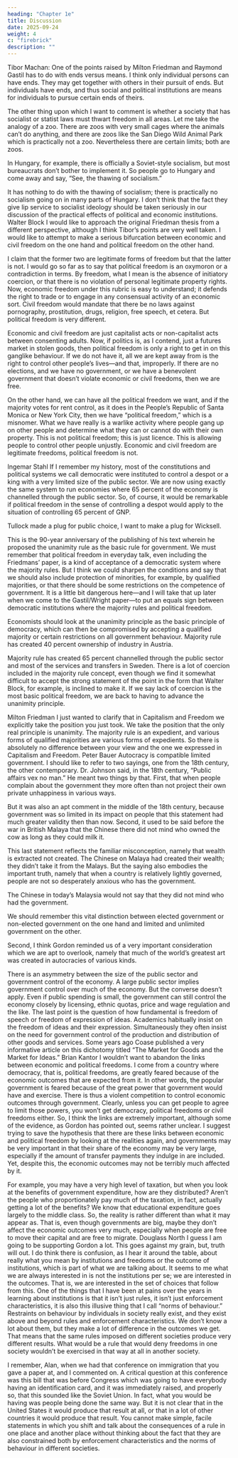 ```yaml
---
heading: "Chapter 1e"
title: Discussion
date: 2025-09-24
weight: 4
c: "firebrick"
description: ""
---
```



Tibor Machan: One of the points raised by Milton Friedman and Raymond Gastil has to do with ends versus means. I think only individual persons can have ends. They may get together with others in their pursuit
of ends. But individuals have ends, and thus social and political institutions are means for individuals to pursue certain ends of theirs.

The other thing upon which I want to comment is whether a society that
has socialist or statist laws must thwart freedom in all areas. Let me take
the analogy of a zoo. There are zoos with very small cages where the animals can’t do anything, and there are zoos like the San Diego Wild Animal Park which is practically not a zoo. Nevertheless there are certain
limits; both are zoos.

In Hungary, for example, there is officially a Soviet-style socialism, but
most bureaucrats don’t bother to implement it. So people go to Hungary and come away and say, “See, the thawing of socialism.” 

It has nothing to do with the thawing of socialism; there is practically no socialism going
on in many parts of Hungary. I don’t think that the fact they give lip service to socialist ideology should be taken seriously in our discussion of the practical effects of political and economic institutions.
Walter Block I would like to approach the original Friedman thesis from
a different perspective, although I think Tibor’s points are very well taken.
I would like to attempt to make a serious bifurcation between economic
and civil freedom on the one hand and political freedom on the other hand.

I claim that the former two are legitimate forms of freedom but that the
latter is not. I would go so far as to say that political freedom is an oxymoron or a contradiction in terms.
By freedom, what I mean is the absence of initiatory coercion, or that
there is no violation of personal legitimate property rights. Now, economic
freedom under this rubric is easy to understand; it defends the right to
trade or to engage in any consensual activity of an economic sort. Civil
freedom would mandate that there be no laws against pornography, prostitution, drugs, religion, free speech, et cetera.
But political freedom is very different. 

Economic and civil freedom are
just capitalist acts or non-capitalist acts between consenting adults. Now, if
politics is, as I contend, just a futures market in stolen goods, then political
freedom is only a right to get in on this ganglike behaviour. If we do not
have it, all we are kept away from is the right to control other people’s
lives—and that, improperly. If there are no elections, and we have no government, or we have a benevolent government that doesn’t violate
economic or civil freedoms, then we are free.

On the other hand, we can have all the political freedom we want, and
if the majority votes for rent control, as it does in the People’s Republic of
Santa Monica or New York City, then we have “political freedom,” which
is a misnomer. What we have really is a warlike activity where people
gang up on other people and determine what they can or cannot do with
their own property. This is not political freedom; this is just licence. This
is allowing people to control other people unjustly. Economic and civil
freedom are legitimate freedoms, political freedom is not.

Ingemar Stahl If I remember my history, most of the constitutions and
political systems we call democratic were instituted to control a despot or
a king with a very limited size of the public sector. We are now using exactly the same system to run economies where 65 percent of the economy
is channelled through the public sector. So, of course, it would be remarkable if political freedom in the sense of controlling a despot would apply
to the situation of controlling 65 percent of GNP.

Tullock made a plug for public choice, I want to make a plug for Wicksell. 

This is the 90-year anniversary of the publishing of his text
wherein he proposed the unanimity rule as the basic rule for government.
We must remember that political freedom in everyday talk, even including
the Friedmans’ paper, is a kind of acceptance of a democratic system
where the majority rules. But I think we could sharpen the conditions and
say that we should also include protection of minorities, for example, by
qualified majorities, or that there should be some restrictions on the competence of government. It is a little bit dangerous here—and I will take that up later when we come to the Gastil/Wright paper—to put an equals
sign between democratic institutions where the majority rules and political
freedom.

Economists should look at the unanimity principle as the basic principle of democracy, which can then be
compromised by accepting a qualified majority or certain restrictions on
all government behaviour. Majority rule has created 40 percent ownership
of industry in Austria. 

Majority rule has created 65 percent channelled
through the public sector and most of the services and transfers in Sweden.
There is a lot of coercion included in the majority rule concept, even
though we find it somewhat difficult to accept the strong statement of the
point in the form that Walter Block, for example, is inclined to make it. If
we say lack of coercion is the most basic political freedom, we are back to
having to advance the unanimity principle.

Milton Friedman I just wanted to clarify that in Capitalism and Freedom
we explicitly take the position you just took. We take the position that the
only real principle is unanimity. The majority rule is an expedient, and
various forms of qualified majorities are various forms of expedients. So
there is absolutely no difference between your view and the one we expressed in Capitalism and Freedom.
Peter Bauer Autocracy is compatible limited government. I should like
to refer to two sayings, one from the 18th century, the other contemporary.
Dr. Johnson said, in the 18th century, “Public affairs vex no man.” He
meant two things by that. First, that when people complain about the government they more often than not project their own private unhappiness in various ways. 

But it was also an apt comment in the middle of the 18th
century, because government was so limited in its impact on people that
this statement had much greater validity then than now. Second, it used to
be said before the war in British Malaya that the Chinese there did not
mind who owned the cow as long as they could milk it.

This last statement reflects the familiar misconception, namely that
wealth is extracted not created. The Chinese on Malaya had created their
wealth; they didn’t take it from the Malays. But the saying also embodies
the important truth, namely that when a country is relatively lightly governed, people are not so desperately anxious who has the government. 

The Chinese in today’s Malaysia would not say that they did not mind who
had the government. 

We should remember this vital distinction between
elected government or non-elected government on the one hand and limited and unlimited government on the other.

Second, I think Gordon reminded us of a very important consideration
which we are apt to overlook, namely that much of the world’s greatest art
was created in autocracies of various kinds.

There is an asymmetry between the size of the public sector and government control of the economy. A large public sector implies government control over much of the economy. But the converse doesn’t apply. Even
if public spending is small, the government can still control the economy
closely by licensing, ethnic quotas, price and wage regulation and the like.
The last point is the question of how fundamental is freedom of speech
or freedom of expression of ideas. Academics habitually insist on the freedom of ideas and their expression. Simultaneously they often insist on the
need for government control of the production and distribution of other
goods and services. Some years ago Coase published a very informative
article on this dichotomy titled “The Market for Goods and the Market for
Ideas.”
Brian Kantor I wouldn’t want to abandon the links between economic
and political freedoms. I come from a country where democracy, that is,
political freedoms, are greatly feared because of the economic outcomes
that are expected from it. In other words, the popular government is feared
because of the great power that government would have and exercise.
There is thus a violent competition to control economic outcomes through
government. Clearly, unless you can get people to agree to limit those
powers, you won’t get democracy, political freedoms or civil freedoms either. So, I think the links are extremely important, although some of the
evidence, as Gordon has pointed out, seems rather unclear.
I suggest trying to save the hypothesis that there are these links between
economic and political freedom by looking at the realities again, and governments may be very important in that their share of the economy may be
very large, especially if the amount of transfer payments they indulge in
are included. Yet, despite this, the economic outcomes may not be terribly
much affected by it. 

For example, you may have a very high level of taxation, but when you look at the benefits of government expenditure, how are they distributed? Aren’t the people who proportionately pay much of
the taxation, in fact, actually getting a lot of the benefits? We know that
educational expenditure goes largely to the middle class. So, the reality is
rather different than what it may appear as. That is, even though governments are big, maybe they don’t affect the economic outcomes very much, especially when people are free to move their capital and are free to migrate.
Douglass North I guess I am going to be supporting Gordon a lot. This
goes against my grain, but, truth will out.
I do think there is confusion, as I hear it around the table, about really
what you mean by institutions and freedoms or the outcome of institutions,
which is part of what we are talking about. It seems to me what we are always interested in is not the institutions per se; we are interested in the
outcomes. That is, we are interested in the set of choices that follow from
this. One of the things that I have been at pains over the years in learning
about institutions is that it isn’t just rules, it isn’t just enforcement characteristics, it is also this illusive thing that I call “norms of behaviour.”
Restraints on behaviour by individuals in society really exist, and they
exist above and beyond rules and enforcement characteristics. We don’t
know a lot about them, but they make a lot of difference in the outcomes
we get. That means that the same rules imposed on different societies produce very different results. What would be a rule that would deny freedoms in one society wouldn’t be exercised in that way at all in another
society.

I remember, Alan, when we had that conference on immigration that
you gave a paper at, and I commented on. A critical question at this conference was this bill that was before Congress which was going to have
everybody having an identification card, and it was immediately raised,
and properly so, that this sounded like the Soviet Union. In fact, what you
would be having was people being done the same way. But it is not clear
that in the United States it would produce that result at all, or that in a lot
of other countries it would produce that result. You cannot make simple,
facile statements in which you shift and talk about the consequences of a
rule in one place and another place without thinking about the fact that
they are also constrained both by enforcement characteristics and the
norms of behaviour in different societies.

